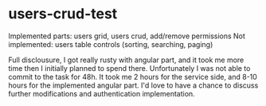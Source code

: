 # users-crud-test

Implemented parts: users grid, users crud, add/remove permissions
Not implemented: users table controls (sorting, searching, paging)

Full disclousure, I got really rusty with angular part, and it took me more time then I initially planned to spend there.
Unfortunately I was not able to commit to the task for 48h. It took me 2 hours for the service side, and 8-10 hours for the implemented angular part. I'd love to have a chance to discuss further modifications and authentication implementation.
